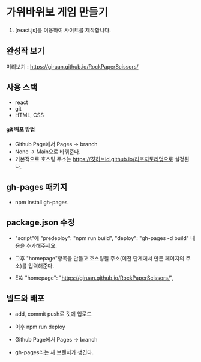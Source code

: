 # 가위바위보 게임 만들기

1. [react.js]를 이용하여 사이트를 제작합니다. 

## 완성작 보기 
미리보기 : https://giruan.github.io/RockPaperScissors/

## 사용 스택
- react
- git
- HTML, CSS

#### git 배포 방법

- Github Page에서 Pages -> branch
- None -> Main으로 바꿔준다.
- 기본적으로 호스팅 주소는 https://깃허브id.github.io/리포지토리명으로 설정된다.

## gh-pages 패키지
- npm install gh-pages

## package.json 수정
- "script"에 
"predeploy": "npm run build",
"deploy": "gh-pages -d build" 
내용을 추가해주세요.

- 그후 "homepage"항목을 만들고 호스팅될 주소(이전 단계에서 만든 페이지의 주소)를 입력해준다.
- EX: "homepage": "https://giruan.github.io/RockPaperScissors/",

## 빌드와 배포

- add, commit push로 깃에 업로드
- 이후 npm run deploy

- Github Page에서 Pages -> branch
-  gh-pages라는 새 브랜치가 생긴다.
